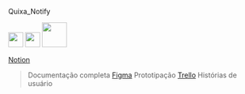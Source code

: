 Quixa_Notify

<img src="https://upload.wikimedia.org/wikipedia/commons/4/45/Notion_app_logo.png" width="30" />
<img src="https://upload.wikimedia.org/wikipedia/commons/3/33/Figma-logo.svg" width = "30"/>
<img src="https://upload.wikimedia.org/wikipedia/commons/7/7a/Trello-logo-blue.svg" width = "50"/>
 
 [Notion](https://www.notion.so/Projeto-Integrado-em-Engenharia-de-Software-II-a1b6e2ec926d44e8b7cb5fe0e5cb7c97)
>Documentação completa
[Figma](https://www.figma.com/file/MNvRWtCf34NJGfwR1BUrX2/Quixanotify?type=design&node-id=0-1&t=Aep81tTSfQ3mtzLv-0)
>Prototipação
[Trello](https://trello.com/b/8r5T18bv/piesii-quixanotify)
>Histórias de usuário
